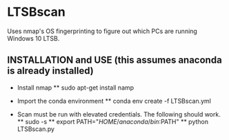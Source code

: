 # LTSBscan

Uses nmap's OS fingerprinting to figure out which PCs are running Windows 10 LTSB.

## INSTALLATION and USE (this assumes anaconda is already installed)
* Install nmap
** sudo apt-get install namp

* Import the conda environment
** conda env create -f LTSBscan.yml

* Scan must be run with elevated credentials. The following should work.
** sudo -s
** export PATH="$HOME/anaconda/bin:$PATH"
** python LTSBscan.py
